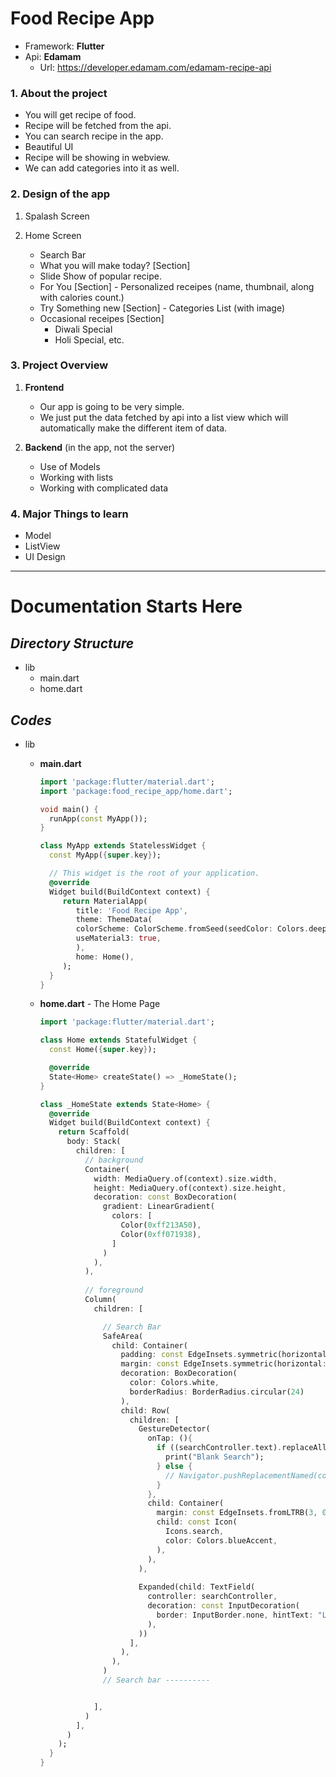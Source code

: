 # Food Recipe App

- Framework: **Flutter**
- Api: **Edamam** 
  - Url: https://developer.edamam.com/edamam-recipe-api
  

### 1. About the project

- You will get recipe of food.
- Recipe will be fetched from the api.
- You can search recipe in the app.
- Beautiful UI
- Recipe will be showing in webview.
- We can add categories into it as well.

### 2. Design of the app

1. Spalash Screen

2. Home Screen
   - Search Bar
   - What you will make today? [Section]
   - Slide Show of popular recipe.
   - For You [Section] - Personalized receipes (name, thumbnail, along with calories count.)
   - Try Something new [Section] - Categories List (with image)
   - Occasional receipes [Section]
     - Diwali Special
     - Holi Special, etc.


### 3. Project Overview

1. **Frontend**
   - Our app is going to be very simple.
   - We just put the data fetched by api into a list view which will automatically make the different item of data.

2. **Backend** (in the app, not the server)
   - Use of Models
   - Working with lists
   - Working with complicated data


### 4. Major Things to learn

- Model
- ListView
- UI Design


<hr>

# Documentation Starts Here

## *Directory Structure*

- lib
  - main.dart
  - home.dart

## *Codes*

- lib
  - **main.dart**
    ```dart
    import 'package:flutter/material.dart';
    import 'package:food_recipe_app/home.dart';

    void main() {
      runApp(const MyApp());
    }

    class MyApp extends StatelessWidget {
      const MyApp({super.key});

      // This widget is the root of your application.
      @override
      Widget build(BuildContext context) {
         return MaterialApp(
            title: 'Food Recipe App',
            theme: ThemeData(
            colorScheme: ColorScheme.fromSeed(seedColor: Colors.deepPurple),
            useMaterial3: true,
            ),
            home: Home(),
         );
      }
    }
    ```

  
  - **home.dart** - The Home Page

    ```dart
    import 'package:flutter/material.dart';

    class Home extends StatefulWidget {
      const Home({super.key});

      @override
      State<Home> createState() => _HomeState();
    }

    class _HomeState extends State<Home> {
      @override
      Widget build(BuildContext context) {
        return Scaffold(
          body: Stack(
            children: [
              // background
              Container(
                width: MediaQuery.of(context).size.width,
                height: MediaQuery.of(context).size.height,
                decoration: const BoxDecoration(
                  gradient: LinearGradient(
                    colors: [
                      Color(0xff213A50),
                      Color(0xff071938),
                    ]
                  )
                ),
              ),
              
              // foreground
              Column(
                children: [

                  // Search Bar
                  SafeArea(
                    child: Container(
                      padding: const EdgeInsets.symmetric(horizontal: 8),
                      margin: const EdgeInsets.symmetric(horizontal: 24, vertical: 24),
                      decoration: BoxDecoration(
                        color: Colors.white,
                        borderRadius: BorderRadius.circular(24)
                      ),
                      child: Row(
                        children: [
                          GestureDetector(
                            onTap: (){
                              if ((searchController.text).replaceAll(' ', '').isEmpty){
                                print("Blank Search");
                              } else {
                                // Navigator.pushReplacementNamed(context, routeName)
                              }
                            },
                            child: Container(
                              margin: const EdgeInsets.fromLTRB(3, 0, 7, 0),
                              child: const Icon(
                                Icons.search,
                                color: Colors.blueAccent,
                              ),
                            ),
                          ),
                          
                          Expanded(child: TextField(
                            controller: searchController,
                            decoration: const InputDecoration(
                              border: InputBorder.none, hintText: "Let's Cook Something!"
                            ),
                          ))
                        ],
                      ),
                    ),
                  )
                  // Search bar ----------


                ],
              )
            ],
          )
        );
      }
    }
    ``` 